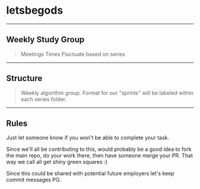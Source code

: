 # letsbegods

---

## Weekly Study Group

> Meetings Times Fluctuate based on series

---

## Structure

> Weekly algorithm group. Format for our "sprints" will be labeled within each series folder.

---

## Rules

Just let someone know if you won't be able to complete your task.

Since we'll all be contributing to this, would probably be a good idea to fork the main repo, do your work there, then have someone merge your PR. That way we call all get shiny green squares :)

Since this could be shared with potential future employers let's keep commit messages PG.
